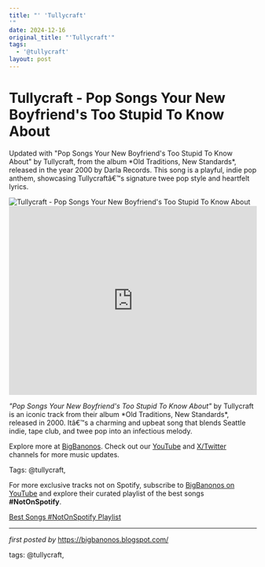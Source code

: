```yaml
---
title: "' 'Tullycraft'
'"
date: 2024-12-16
original_title: "'Tullycraft'"
tags:
  - '@tullycraft'
layout: post
---
```

<!-- Title of the Post -->
<h1 >Tullycraft - Pop Songs Your New Boyfriend's Too Stupid To Know About</h1> <!-- Introductory Text -->
<p >Updated with "Pop Songs Your New Boyfriend's Too Stupid To Know About" by Tullycraft, from the album *Old Traditions, New Standards*, released in the year 2000 by Darla Records. This song is a playful, indie pop anthem, showcasing Tullycraftâ€™s signature twee pop style and heartfelt lyrics.</p> <!-- Featured Image -->
<div > <img src="https://f4.bcbits.com/img/a3008158112_10.jpg" alt="Tullycraft - Pop Songs Your New Boyfriend's Too Stupid To Know About" />
</div> <!-- YouTube Video Embed -->
<div > <iframe width="100%" height="385" src="https://www.youtube.com/embed/qK8hPiELFC0" title="Tullycraft - Pop Songs Your New Boyfriend's too Stupid to Know About" frameborder="0" allow="accelerometer; autoplay; clipboard-write; encrypted-media; gyroscope; picture-in-picture; web-share" referrerpolicy="strict-origin-when-cross-origin" allowfullscreen></iframe>
</div> <!-- Song Information -->
<div > <p><em>"Pop Songs Your New Boyfriend's Too Stupid To Know About"</em> by Tullycraft is an iconic track from their album *Old Traditions, New Standards*, released in 2000. Itâ€™s a charming and upbeat song that blends Seattle indie, tape club, and twee pop into an infectious melody.</p>
</div> <!-- Footer Links -->
<div > <p>Explore more at <a href="https://bigbanonos.blogspot.com/" target="_blank">BigBanonos</a>. Check out our <a href="https://www.youtube.com/@BigBanonos" target="_blank">YouTube</a> and <a href="https://x.com/bigbanonos" target="_blank">X/Twitter</a> channels for more music updates.</p>
</div> <!-- Tags -->
<p >Tags: @tullycraft,</p>


<!--Subscribe and Playlist Links-->
<div>
    <p>For more exclusive tracks not on Spotify, subscribe to <a href="https://www.youtube.com/@BigBanonos" target="_blank">BigBanonos on YouTube</a> and explore their curated playlist of the best songs <strong>#NotOnSpotify</strong>.</p>
    <p><a href="https://www.youtube.com/playlist?list=PLtuNtuTatqI0kFahUCbtbfenC_ET5O_tr" target="_blank">Best Songs #NotOnSpotify Playlist<br /></a></p></div>

<hr />

<p><em>first posted by</em> <a href="https://bigbanonos.blogspot.com/" rel="noopener" target="_new">https://bigbanonos.blogspot.com/</a></p>

<p>tags: @tullycraft,</p>
